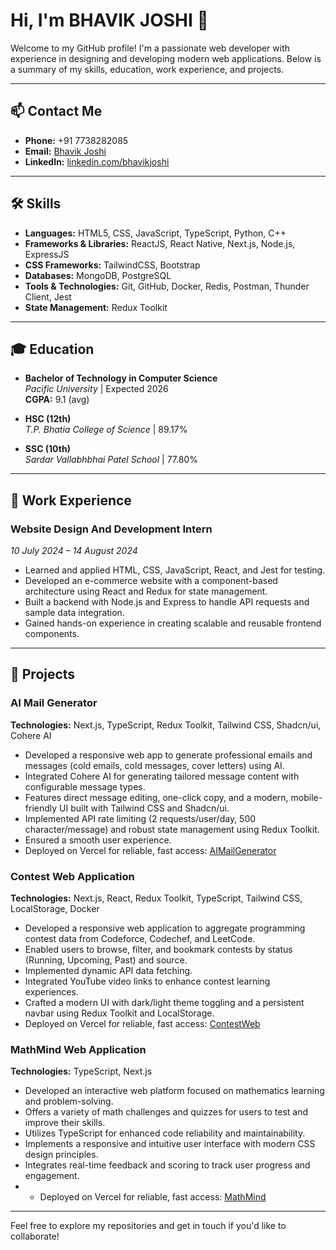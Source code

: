 # Hi, I'm BHAVIK JOSHI 👋

Welcome to my GitHub profile! I'm a passionate web developer with experience in designing and developing modern web applications. Below is a summary of my skills, education, work experience, and projects.

---

## 📫 Contact Me

- **Phone:** +91 7738282085
- **Email:** [Bhavik Joshi](mailto:bhavikjoshi8989@gmail.com)
- **LinkedIn:** [linkedin.com/bhavikjoshi](https://www.linkedin.com/in/bhavik-joshi-0b0636261/)

---

## 🛠 Skills

- **Languages:** HTML5, CSS, JavaScript, TypeScript, Python, C++
- **Frameworks & Libraries:** ReactJS, React Native, Next.js, Node.js, ExpressJS
- **CSS Frameworks:** TailwindCSS, Bootstrap
- **Databases:** MongoDB, PostgreSQL
- **Tools & Technologies:** Git, GitHub, Docker, Redis, Postman, Thunder Client, Jest
- **State Management:** Redux Toolkit

---

## 🎓 Education

- **Bachelor of Technology in Computer Science**  
  *Pacific University* | Expected 2026  
  **CGPA:** 9.1 (avg)

- **HSC (12th)**  
  *T.P. Bhatia College of Science* | 89.17%

- **SSC (10th)**  
  *Sardar Vallabhbhai Patel School* | 77.80%

---

## 💼 Work Experience

### Website Design And Development Intern
*10 July 2024 – 14 August 2024*

- Learned and applied HTML, CSS, JavaScript, React, and Jest for testing.
- Developed an e-commerce website with a component-based architecture using React and Redux for state management.
- Built a backend with Node.js and Express to handle API requests and sample data integration.
- Gained hands-on experience in creating scalable and reusable frontend components.

---

## 🚀 Projects

### AI Mail Generator
**Technologies:** Next.js, TypeScript, Redux Toolkit, Tailwind CSS, Shadcn/ui, Cohere AI

- Developed a responsive web app to generate professional emails and messages (cold emails, cold messages, cover letters) using AI.
- Integrated Cohere AI for generating tailored message content with configurable message types.
- Features direct message editing, one-click copy, and a modern, mobile-friendly UI built with Tailwind CSS and Shadcn/ui.
- Implemented API rate limiting (2 requests/user/day, 500 character/message) and robust state management using Redux Toolkit.
- Ensured a smooth user experience.
- Deployed on Vercel for reliable, fast access: [AIMailGenerator](https://aimailgenerator.vercel.app)

### Contest Web Application
**Technologies:** Next.js, React, Redux Toolkit, TypeScript, Tailwind CSS, LocalStorage, Docker

- Developed a responsive web application to aggregate programming contest data from Codeforce, Codechef, and LeetCode.
- Enabled users to browse, filter, and bookmark contests by status (Running, Upcoming, Past) and source.
- Implemented dynamic API data fetching.
- Integrated YouTube video links to enhance contest learning experiences.
- Crafted a modern UI with dark/light theme toggling and a persistent navbar using Redux Toolkit and LocalStorage.
- Deployed on Vercel for reliable, fast access: [ContestWeb](https://contestweb.vercel.app)

### MathMind Web Application  
**Technologies:** TypeScript, Next.js

- Developed an interactive web platform focused on mathematics learning and problem-solving.
- Offers a variety of math challenges and quizzes for users to test and improve their skills.
- Utilizes TypeScript for enhanced code reliability and maintainability.
- Implements a responsive and intuitive user interface with modern CSS design principles.
- Integrates real-time feedback and scoring to track user progress and engagement.
- - Deployed on Vercel for reliable, fast access: [MathMind](https://mathmind-eight.vercel.app/)



---

Feel free to explore my repositories and get in touch if you'd like to collaborate!

